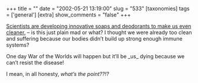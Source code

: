 +++
title = ""
date = "2002-05-21 13:19:00"
slug = "533"
[taxonomies]
tags = ['general']
[extra]
show_comments = "false"
+++

[Scientists are developing innovative soaps and deodorants to make us even cleaner.](http://news.bbc.co.uk/hi/english/health/newsid_1998000/1998616.stm) – is this just plain mad or what? I thought we were already too clean and suffering because our bodies didn’t build up strong enough immune systems?

One day War of the Worlds will happen but it’ll be \_us\_ dying because we can’t resist the disease!

I mean, in all honesty, *what’s the point??!?*
